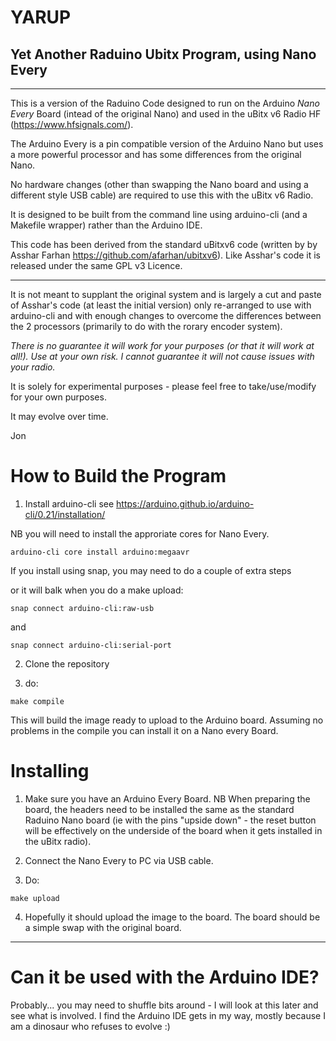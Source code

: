 # YARUP

## Yet Another Raduino Ubitx Program, using Nano Every

----

This is a version of the Raduino Code designed to run on the Arduino *Nano
Every* Board (intead of the original Nano) and used in the uBitx v6 Radio HF
(<https://www.hfsignals.com/>).

The Arduino Every is a pin compatible version of the Arduino Nano but uses a
more powerful processor and has some differences from the original Nano.

No hardware changes (other than swapping the Nano board and using a different
style USB cable) are required to use this with the uBitx v6 Radio.

It is designed to be built from the command line using arduino-cli (and a
Makefile wrapper) rather than the Arduino IDE.

This code has been derived from the standard uBitxv6 code (written by by Asshar
Farhan <https://github.com/afarhan/ubitxv6>).  Like Asshar's code it is released
under the same GPL v3 Licence.

----


It is not meant to supplant the original system and is largely a cut and paste
of Asshar's code (at least the initial version) only re-arranged to use with
arduino-cli and with enough changes to overcome the differences between the 2
processors (primarily to do with the rorary encoder system).

*There is no guarantee it will work for your purposes (or that it will work at
all!).  Use at your own risk.  I cannot guarantee it will not cause issues with
your radio.*

It is solely for experimental purposes - please feel free to take/use/modify for
your own purposes.

It may evolve over time.


Jon

# How to Build the Program

1. Install arduino-cli
	see https://arduino.github.io/arduino-cli/0.21/installation/

NB you will need to install the approriate cores for Nano Every.

```
arduino-cli core install arduino:megaavr
```

If you install using snap, you may need to do a couple of extra steps

or it will balk when you do a make upload:
```
snap connect arduino-cli:raw-usb
```
and
```
snap connect arduino-cli:serial-port
```


2. Clone the repository

3. do:
```
make compile
```
This will build the image ready to upload to the Arduino board.  Assuming no
problems in the compile you can install it on a Nano every Board.

# Installing

1. Make sure you have an Arduino Every Board.  NB When preparing the board,
the headers need to be installed the same as the standard Raduino Nano board
(ie with the pins "upside down" - the reset button will be effectively on the
underside of the board when it gets installed in the uBitx radio).

2. Connect the Nano Every to PC via USB cable.

3. Do:
```
make upload
```

4. Hopefully it should upload the image to the board.  The board should be a simple swap with the original board.

----

# Can it be used with the Arduino IDE?

Probably... you may need to shuffle bits around - I will look at this later and
see what is involved.  I find the Arduino IDE gets in my way, mostly because I
am a dinosaur who refuses to evolve :)


